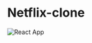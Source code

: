 # Netflix-clone
![React App](https://user-images.githubusercontent.com/42631542/127747528-f945fa7a-6908-445f-b0fb-214ce9359cb3.png)
